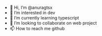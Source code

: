 - 👋 Hi, I’m @anuragtsx
- 👀 I’m interested in dev
- 🌱 I’m currently learning typescript
- 💞️ I’m looking to collaborate on web project
- 📫 How to reach me github

<!---
anuragtsx/anuragtsx is a ✨ special ✨ repository because its `README.md` (this file) appears on your GitHub profile.
You can click the Preview link to take a look at your changes.
--->

